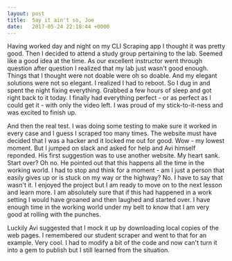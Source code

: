 ```yaml
---
layout: post
title:  Say it ain't so, Joe
date:   2017-05-24 22:18:44 +0000
---
```



Having worked day and night on my CLI Scraping app I thought it was pretty good.  Then I decided to attend a study group pertaining to the lab.  Seemed like a good idea at the time.  As our excellent instructor went through question after question I realized that my lab just wasn't good enough.  Things that I thought were not doable were oh so doable.  And my elegant solutions were not so elegant.  I realized I had to reboot.  So I dug in and spent the night fixing everything.  Grabbed a few hours of sleep and got right back to it today.  I finally had everything perfect - or as perfect as I could get it - with only the video left.  I was proud of my stick-to-it-ness and was excited to finish up.

And then the real test.  I was doing some testing to make sure it worked in every case and I guess I scraped too many times.  The website must have decided that I was a hacker and it locked me out for good.  Wow - my lowest moment.  But I jumped on slack and asked for help and Avi himself reponded.  His first suggestion was to use another website.  My heart sank.  Start over?  Oh no.  He pointed out that this happens all the time in the working world.  I had to stop and think for a moment - am I just a person that easily gives up or is stuck on my way or the highway?  No.  I have to say that wasn't it.  I enjoyed the project but I am ready to move on to the next lesson and learn more.  I am absolutely sure that if this had happened in a work setting I would have groaned and then laughed and started over.  I have enough time in the working world under my belt to know that I am very good at rolling with the punches.

Luckily Avi suggested that I mock it up by downloading local copies of the web pages.  I remembered our student scraper and went to that for an example.  Very cool.  I had to modify a bit of the code and now can't turn it into a gem to publish but I still learned from the situation.  
